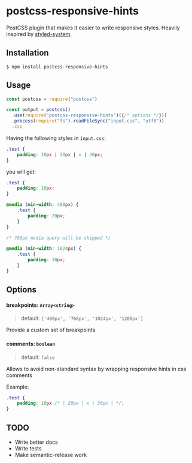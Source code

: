 # postcss-responsive-hints

PostCSS plugin that makes it easier to write responsive styles.
Heavily inspired by [styled-system](https://github.com/jxnblk/styled-system).

## Installation

```console
$ npm install postcss-responsive-hints
```

## Usage

```js
const postcss = require("postcss")

const output = postcss()
  .use(require('postcss-responsive-hints')({/* options */}))
  .process(require("fs").readFileSync("input.css", "utf8"))
  .css
```

Having the following styles in `input.css`:

```css
.test {
    padding: 10px | 20px | x | 30px;
}
```

you will get:

```css
.test {
    padding: 10px;
}

@media (min-width: 480px) {
    .test {
        padding: 20px;
    }
}

/* 768px media query will be skipped */

@media (min-width: 1024px) {
    .test {
        padding: 30px;
    }
}
```

## Options

#### breakpoints: `Array<string>`

> default: `['480px', '768px', '1024px', '1200px']`

Provide a custom set of breakpoints

#### comments: `boolean`

> default: `false`

Allows to avoid non-standard syntax by wrapping responsive
hints in css comments

Example:

```css
.test {
    padding: 10px /* | 20px | x | 30px | */;
}
```

## TODO

- Write better docs
- Write tests
- Make semantic-release work